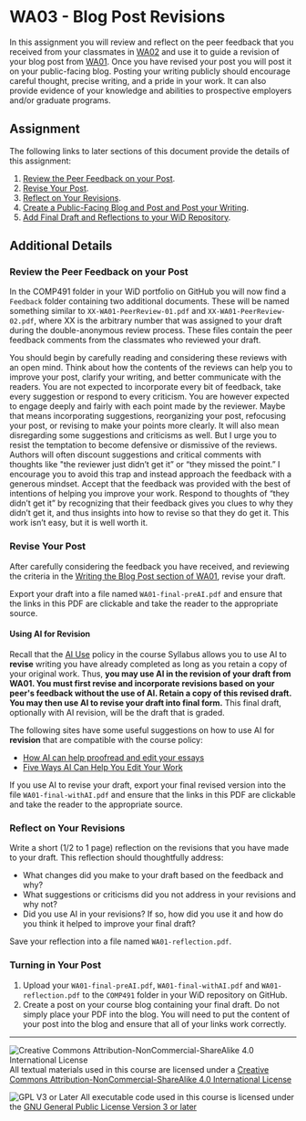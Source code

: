# WA03 - Blog Post Revisions

In this assignment you will review and reflect on the peer feedback that you received from your classmates in [WA02](./WA02-BlogPostPeerReview.md) and use it to guide a revision of your blog post from [WA01](./WA01-BlogPostDraft.md). Once you have revised your post you will post it on your public-facing blog. Posting your writing publicly should encourage careful thought, precise writing, and a pride in your work. It can also provide evidence of your knowledge and abilities to prospective employers and/or graduate programs.

## Assignment

The following links to later sections of this document provide the details of this assignment:

1. [Review the Peer Feedback on your Post](#review-the-peer-feedback-on-your-post).
2. [Revise Your Post](#revise-your-post).
3. [Reflect on Your Revisions](#reflect-on-your-revisions).
4. [Create a Public-Facing Blog and Post and Post your Writing](#create-a-public-facing-blog-and-post-your-writing).
5. [Add Final Draft and Reflections to your WiD Repository](#add-final-draft-and-reflections-to-your-wid-repository).

## Additional Details

### Review the Peer Feedback on your Post

In the COMP491 folder in your WiD portfolio on GitHub you will now find a `Feedback` folder containing two additional documents.  These will be named something similar to `XX-WA01-PeerReview-01.pdf` and `XX-WA01-PeerReview-02.pdf`, where XX is the arbitrary number that was assigned to your draft during the double-anonymous review process. These files contain the peer feedback comments from the classmates who reviewed your draft.

You should begin by carefully reading and considering these reviews with an open mind. Think about how the contents of the reviews can help you to improve your post, clarify your writing, and better communicate with the readers.  You are not expected to incorporate every bit of feedback, take every suggestion or respond to every criticism.  You are however expected to engage deeply and fairly with each point made by the reviewer.  Maybe that means incorporating suggestions, reorganizing your post, refocusing your post, or revising to make your points more clearly. It will also mean disregarding some suggestions and criticisms as well.  But I urge you to resist the temptation to become defensive or dismissive of the reviews. Authors will often discount suggestions and critical comments with thoughts like "the reviewer just didn’t get it” or “they missed the point.”  I encourage you to avoid this trap and instead approach the feedback with a generous mindset.  Accept that the feedback was provided with the best of intentions of helping you improve your work. Respond to thoughts of “they didn’t get it” by recognizing that their feedback gives you clues to why they didn’t get it, and thus insights into how to revise so that they do get it.  This work isn’t easy, but it is well worth it.

### Revise Your Post

After carefully considering the feedback you have received, and reviewing the criteria in the [Writing the Blog Post section of WA01](./WA01-BlogPostDraft.md#writing-the-blog-post), revise your draft.

Export your draft into a file named `WA01-final-preAI.pdf` and ensure that the links in this PDF are clickable and take the reader to the appropriate source.

#### Using AI for Revision

Recall that the [AI Use](../syllabus.md#ai-use) policy in the course Syllabus allows you to use AI to **revise** writing you have already completed as long as you retain a copy of your original work. Thus, **you may use AI in the revision of your draft from WA01. You must first revise and incorporate revisions based on your peer's feedback without the use of AI. Retain a copy of this revised draft. You may then use AI to revise your draft into final form.** This final draft, optionally with AI revision, will be the draft that is graded.

The following sites have some useful suggestions on how to use AI for **revision** that are compatible with the course policy:
- [How AI can help proofread and edit your essays](https://www.microsoft.com/en-us/microsoft-365-life-hacks/writing/how-ai-can-help-you-proofread-and-edit-essays)
- [Five Ways AI Can Help You Edit Your Work](https://www.oxbridgeediting.co.uk/blog/five-ways-ai-can-help-you-edit-your-work/)

If you use AI to revise your draft, export your final revised version into the file `WA01-final-withAI.pdf` and ensure that the links in this PDF are clickable and take the reader to the appropriate source.

### Reflect on Your Revisions

Write a short (1/2 to 1 page) reflection on the revisions that you have made to your draft.  This reflection should thoughtfully address:
-	What changes did you make to your draft based on the feedback and why?
-	What suggestions or criticisms did you not address in your revisions and why not?
- Did you use AI in your revisions? If so, how did you use it and how do you think it helped to improve your final draft?

Save your reflection into a file named `WA01-reflection.pdf`.

### Turning in Your Post

1. Upload your `WA01-final-preAI.pdf`, `WA01-final-withAI.pdf` and `WA01-reflection.pdf` to the `COMP491` folder in your WiD repository on GitHub.
2. Create a post on your course blog containing your final draft. Do not simply place your PDF into the blog. You will need to put the content of your post into the blog and ensure that all of your links work correctly.

---

![Creative Commons Attribution-NonCommercial-ShareAlike 4.0 International License](https://i.creativecommons.org/l/by-nc-sa/4.0/88x31.png "Creative Commons Attribution-NonCommercial-ShareAlike 4.0 International License") All textual materials used in this course are licensed under a [Creative Commons Attribution-NonCommercial-ShareAlike 4.0 International License](http://creativecommons.org/licenses/by-nc-sa/4.0/)

![GPL V3 or Later](https://www.gnu.org/graphics/gplv3-or-later-sm.png "GPL V3 or later") All executable code used in this course is licensed under the [GNU General Public License Version 3 or later](https://www.gnu.org/licenses/gpl.txt)
